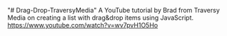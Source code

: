 "# Drag-Drop-TraversyMedia"
A YouTube tutorial by Brad from Traversy Media on creating a list with drag&drop items using JavaScript.
https://www.youtube.com/watch?v=wv7pvH1O5Ho
